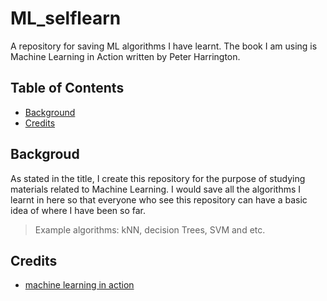 # ML_selflearn

A repository for saving ML algorithms I have learnt. The book I am using is Machine Learning in Action written by Peter Harrington.

## Table of Contents

- [Background](#background)
- [Credits](#Credits)

## Backgroud

As stated in the title, I create this repository for the purpose of studying materials related to Machine Learning. I would save all the algorithms I learnt in here so that everyone who see this repository can have a basic idea of where I have been so far.

> Example algorithms: kNN, decision Trees, SVM and etc.

## Credits

- [machine learning in action](https://github.com/pbharrin/machinelearninginaction)
